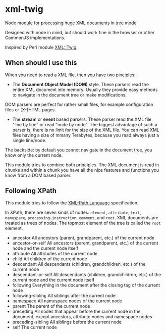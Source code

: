 # xml-twig
Node module for processing huge XML documents in tree mode

Designed with node in mind, but should work fine in the browser or other CommonJS implementations.

Inspired by Perl module [XML::Twig](https://metacpan.org/pod/XML::Twig)

## When should I use this 
When you need to read a XML file, then you have two pinciples:

* The **Document Object Model (DOM)** style. These parsers read the entire XML document into memory. Usually they provide easy methods to navigate in the document tree or make modifications. 

DOM parsers are perfect for rather small files, for example configuration files or (X-)HTML pages.

* The **stream** or **event** based parsers. These parser read the XML file "line by line" or read "node by node". The biggest advantage of such a parser is, there is no limit for the size of the XML file. You can read XML files having a size of mmany Terabytes, because you read always just a single line/node. 

The backside: by default you cannot navigate in the document tree, you know only the current node.


This module tries to combine both principles. The XML document is read in chunks and within a chunk you have all the nice features and functions you know from a DOM based parser.



## Following XPath

This module tries to follow the  [XML-Path Language](https://www.w3.org/TR/xpath/) specification. 


In XPath, there are seven kinds of nodes: `element`, `attribute`, `text`, `namespace`, `processing-instruction`, `comment`, and `root`. XML documents are treated as trees of nodes. The topmost element of the tree is called the `root` element.


* ancestor 	All ancestors (parent, grandparent, etc.) of the current node
* ancestor-or-self 	All ancestors (parent, grandparent, etc.) of the current node and the current node itself
* attribute 	All attributes of the current node
* child 	All children of the current node
* descendant 	All descendants (children, grandchildren, etc.) of the current node
* descendant-or-self 	All descendants (children, grandchildren, etc.) of the current node and the current node itself
* following 	Everything in the document after the closing tag of the current node
* following-sibling 	All siblings after the current node
* namespace 	All namespace nodes of the current node
* parent 	The parent of the current node
* preceding 	All nodes that appear before the current node in the document, except ancestors, attribute nodes and namespace nodes
* preceding-sibling 	All siblings before the current node
* self 	The current node


